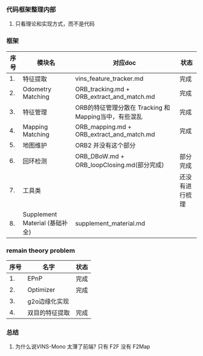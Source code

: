 <!--
 * @Author: Liu Weilong
 * @Date: 2021-02-23 09:30:56
 * @LastEditors: Liu Weilong 
 * @LastEditTime: 2021-03-23 14:13:27
 * @FilePath: /3rd-test-learning/32. vins_related/origin/code_reading/doc_sketch.md
 * @Description: 
-->
### 代码框架整理内部
1. 只看理论和实现方式，而不是代码

### 框架

序号|模块名|对应doc|状态
---|---|----|----
1. |特征提取|                vins_feature_tracker.md|完成
2. |Odometry Matching|      ORB_tracking.md  + ORB_extract_and_match.md|完成
3. |特征管理  |              ORB的特征管理分散在 Tracking 和 Mapping当中，有些混乱|完成
4. |Mapping Matching|       ORB_mapping.md + ORB_extract_and_match.md|完成
5. |地图维护|                ORB2 并没有这个部分
6. |回环检测|                ORB_DBoW.md + ORB_loopClosing.md(部分完成)<br>|部分完成
7. |工具类|                  |还没有进行梳理
8. |Supplement Material (基础补全)| supplement_material.md<br>

### remain theory problem
序号|名字|状态
---|---|----
1. |EPnP|           完成
2. |Optimizer|      完成
3. |g2o边缘化实现|
4. |双目的特征提取 |   完成

### 总结
1. 为什么说VINS-Mono 太薄了前端?
   只有 F2F 没有 F2Map